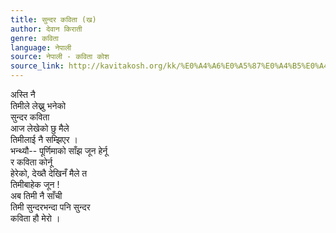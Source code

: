 ```yaml
---
title: सुन्दर कविता (ख)
author: देवान किराती
genre: कविता
language: नेपाली
source: नेपाली - कविता कोश
source_link: http://kavitakosh.org/kk/%E0%A4%A6%E0%A5%87%E0%A4%B5%E0%A4%BE%E0%A4%A8_%E0%A4%95%E0%A4%BF%E0%A4%B0%E0%A4%BE%E0%A4%A4%E0%A5%80
---
```


अस्ति नै  
तिमीले लेख्नु भनेको  
सुन्दर कविता  
आज लेखेको छु मैले  
तिमीलाई नै सम्झिएर ।  
भन्थ्यौ-- पूर्णिमाको साँझ जून हेर्नू  
र कविता कोर्नू  
हेरेको, देख्तै देखिनँ मैले त  
तिमीबाहेक जून !  
अब तिमी नै साँची  
तिमी सुन्दरभन्दा पनि सुन्दर  
कविता हौ मेरो ।
